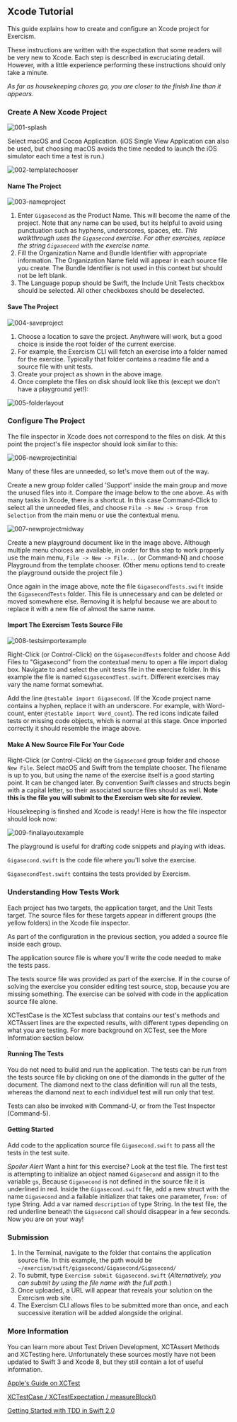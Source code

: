 ## Xcode Tutorial

This guide explains how to create and configure an Xcode project for Exercism.

These instructions are written with the expectation that some readers will be very new to Xcode. Each step is described in excruciating detail. However, with a little experience performing these instructions should only take a minute.

_As far as housekeeping chores go, you are closer to the finish line than it appears._

### Create A New Xcode Project
![001-splash](https://cloud.githubusercontent.com/assets/5385825/20957611/c756745a-bc05-11e6-8631-e9e738ad464b.png)

Select macOS and Cocoa Application. (iOS Single View Application can also be used, but choosing macOS avoids the time needed to launch the iOS simulator each time a test is run.)

![002-templatechooser](https://cloud.githubusercontent.com/assets/5385825/20957613/c770da16-bc05-11e6-82e1-7da6c2ca6de0.png)

#### Name The Project
![003-nameproject](https://cloud.githubusercontent.com/assets/5385825/20957616/c7793828-bc05-11e6-8c73-bb02a71322b2.png)

1. Enter `Gigasecond` as the Product Name. This will become the name of the project. Note that any name can be used, but its helpful to avoid using punctuation such as hyphens, underscores, spaces, etc. _This walkthrough uses the `Gigasecond` exercise. For other exercises, replace the string `Gigasecond` with the exercise name._
2. Fill the Organization Name and Bundle Identifier with appropriate information. The Organization Name field will appear in each source file you create. The Bundle Identifier is not used in this context but should not be left blank.
3. The Language popup should be Swift, the Include Unit Tests checkbox should be selected. All other checkboxes should be deselected.

#### Save The Project
![004-saveproject](https://cloud.githubusercontent.com/assets/5385825/20957617/c77d5976-bc05-11e6-837d-1dacfe5e17c8.png)

1. Choose a location to save the project. Anyhwere will work, but a good choice is inside the root folder of the current exercise.
2. For example, the Exercism CLI will fetch an exercise into a folder named for the exercise. Typically that folder contains a readme file and a source file with unit tests. 
3. Create your project as shown in the above image. 
4. Once complete the files on disk should look like this (except we don't have a playground yet!):

![005-folderlayout](https://cloud.githubusercontent.com/assets/5385825/20957615/c77698d4-bc05-11e6-8117-7a7ec2fc035f.png)

### Configure The Project

The file inspector in Xcode does not correspond to the files on disk. At this point the project's file inspector should look similar to this:

![006-newprojectinitial](https://cloud.githubusercontent.com/assets/5385825/20957614/c77514f0-bc05-11e6-8514-4eec07736127.png)

Many of these files are unneeded, so let's move them out of the way.

Create a new group folder called 'Support' inside the main group and move the unused files into it. Compare the image below to the one above. As with many tasks in Xcode, there is a shortcut. In this case Command-Click to select all the unneeded files, and choose `File -> New -> Group from Selection` from the main menu or use the contextual menu.

![007-newprojectmidway](https://cloud.githubusercontent.com/assets/5385825/20957612/c769df04-bc05-11e6-9719-18b5aece0f2d.png)

Create a new playground document like in the image above. Although multiple menu choices are available, in order for this step to work properly use the main menu, `File -> New -> File...` (or Command-N) and choose Playground from the template chooser. (Other menu options tend to create the playground outside the project file.)

Once again in the image above, note the file `GigasecondTests.swift` inside the `GigasecondTests` folder. This file is unnecessary and can be deleted or moved somewhere else. Removing it is helpful because we are about to replace it with a new file of almost the same name.

#### Import The Exercism Tests Source File
![008-testsimportexample](https://cloud.githubusercontent.com/assets/5385825/20957618/c7800d4c-bc05-11e6-937f-de2f3743c1b6.png)

Right-Click (or Control-Click) on the `GigasecondTests` folder and choose Add Files to "Gigasecond" from the contextual menu to open a file import dialog box. Navigate to and select the unit tests file in the exercise folder. In this example the file is named `GigasecondTest.swift`. Different exercises may vary the name format somewhat.

Add the line `@testable import Gigasecond`. (If the Xcode project name contains a hyphen, replace it with an underscore. For example, with Word-count, enter `@testable import Word_count`). The red icons indicate failed tests or missing code objects, which is normal at this stage. Once imported correctly it should resemble the image above.

#### Make A New Source File For Your Code

Right-Click (or Control-Click) on the `Gigasecond` group folder and choose `New File`. Select macOS and Swift from the template chooser. The filename is up to you, but using the name of the exercise itself is a good starting point. It can be changed later. By convention Swift classes and structs begin with a capital letter, so their associated source files should as well. **Note this is the file you will submit to the Exercism web site for review.**

Housekeeping is finshed and Xcode is ready! Here is how the file inspector should look now:

![009-finallayoutexample](https://cloud.githubusercontent.com/assets/5385825/20957619/c7832748-bc05-11e6-9626-2f8a01fdcf22.png)

The playground is useful for drafting code snippets and playing with ideas.

`Gigasecond.swift` is the code file where you'll solve the exercise.

`GigasecondTest.swift` contains the tests provided by Exercism.

### Understanding How Tests Work

Each project has two targets, the application target, and the Unit Tests target. The source files for these targets appear in different groups (the yellow folders) in the Xcode file inspector. 

As part of the configuration in the previous section, you added a source file inside each group. 

The application source file is where you'll write the code needed to make the tests pass.

The tests source file was provided as part of the exercise. If in the course of solving the exercise you consider editing test source, stop, because you are missing something. The exercise can be solved with code in the application source file alone.

XCTestCase is the XCTest subclass that contains our test's methods and XCTAssert lines are the expected results, with different types depending on what you are testing. For more background on XCTest, see the More Information section below.

#### Running The Tests

You do not need to build and run the application. The tests can be run from the tests source file by clicking on one of the diamonds in the gutter of the document. The diamond next to the class definition will run all the tests, whereas the diamond next to each individuel test will run only that test.

Tests can also be invoked with Command-U, or from the Test Inspector (Command-5).

#### Getting Started

Add code to the application source file `Gigasecond.swift` to pass all the tests in the test suite.

_Spoiler Alert_ Want a hint for this exercise? Look at the test file. The first test is attempting to initialize an object named `Gigasecond` and assign it to the variable `gs`,  Because `Gigasecond` is not defined in the source file it is underlined in red. Inside the `Gigasecond.swift` file, add a new struct with the name `Gigasecond` and a failable initializer that takes one parameter, `from:` of type String. Add a var named `description` of type String. In the test file, the red underline beneath the `Gigsecond` call should disappear in a few seconds. Now you are on your way!

### Submission

1. In the Terminal, navigate to the folder that contains the application source file. In this example, the path would be `~/exercism/swift/gigasecond/Gigasecond/Gigasecond/`
2. To submit, type `Exercism submit Gigasecond.swift` (_Alternatively, you can submit by using the file name with the full path._)
3. Once uploaded, a URL will appear that reveals your solution on the Exercism web site.
4. The Exercism CLI allows files to be submitted more than once, and each successive iteration will be added alongside the original.

### More Information

You can learn more about Test Driven Development, XCTAssert Methods and XCTesting here. Unfortunately these sources mostly have not been updated to Swift 3 and Xcode 8, but they still contain a lot of useful information.

[Apple's Guide on XCTest](https://developer.apple.com/library/tvos/documentation/DeveloperTools/Conceptual/testing_with_xcode/chapters/02-quick_start.html#//apple_ref/doc/uid/TP40014132-CH2-SW1)


[XCTest​Case / XCTest​Expectation / measure​Block()](http://nshipster.com/xctestcase/)

[Getting Started with TDD in Swift 2.0](https://medium.com/@ynzc/getting-started-with-tdd-in-swift-2fab3e07204b#.589p6ao6y)
